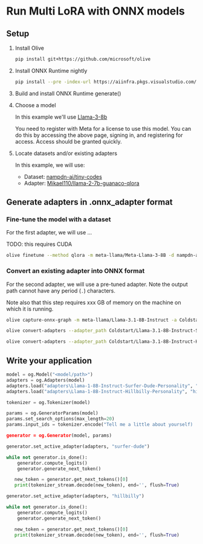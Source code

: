 # Run Multi LoRA with ONNX models

## Setup

1. Install Olive

   ```bash
   pip install git+https://github.com/microsoft/olive
   ```

2. Install ONNX Runtime nightly
   
   ```bash
   pip install --pre -index-url https://aiinfra.pkgs.visualstudio.com/PublicPackages/_packaging/ORT-Nightly/pypi/simple/ ort-nightly
   ```

3. Build and install ONNX Runtime generate()

   

4. Choose a model

   In this example we'll use [Llama-3-8b](https://huggingface.co/meta-llama/Meta-Llama-3-8B)

   You need to register with Meta for a license to use this model. You can do this by accessing the above page, signing in, and registering for access. Access should be granted quickly.
   
5. Locate datasets and/or existing adapters

   In this example, we will use:

   * Dataset: [nampdn-ai/tiny-codes](https://huggingface.co/datasets/nampdn-ai/tiny-codes)
   * Adapter: [Mikael110/llama-2-7b-guanaco-qlora](https://huggingface.co/Mikael110/llama-2-7b-guanaco-qlora) 


## Generate adapters in .onnx_adapter format

### Fine-tune the model with a dataset

For the first adapter, we will use ...

TODO: this requires CUDA

```bash
olive finetune --method qlora -m meta-llama/Meta-Llama-3-8B -d nampdn-ai/tiny-codes --train_split "train[:4096]" --eval_split "train[4096:4224]" --text_template "### Language: {programming_language} \n### Question: {prompt} \n### Answer: {response}" --per_device_train_batch_size 16 --per_device_eval_batch_size 16 --max_steps 150 --logging_steps 50 -o adapters\tiny-codes
```

### Convert an existing adapter into ONNX format

For the second adapter, we will use a pre-tuned adapter. Note the output path cannot have any period (`.`) characters.

Note also that this step requires xxx GB of memory on the machine on which it is running.

```bash
olive capture-onnx-graph -m meta-llama/Llama-3.1-8B-Instruct -a Coldstart/Llama-3.1-8B-Instruct-Surfer-Dude-Personality -o models\Llama-3-1-8B-Instruct-LoRA --dtype float32
```


```bash
olive convert-adapters --adapter_path Coldstart/Llama-3.1-8B-Instruct-Surfer-Dude-Personality --output_path adapters\Llama-1-8B-Instruct-Surfer-Dude-Personality --dtype float32
```

```bash
olive convert-adapters --adapter_path Coldstart/Llama-3.1-8B-Instruct-Hillbilly-Personality --output_path adapters\Llama-1-8B-Instruct-Hillbilly-Personality --dtype float32
```

## Write your application

```python
model = og.Model("<model/path>")
adapters = og.Adapters(model)
adapters.load("adapters\Llama-1-8B-Instruct-Surfer-Dude-Personality", "surfer-dude")
adapters.load("adapters\Llama-1-8B-Instruct-Hillbilly-Personality", "hillbilly")

tokenizer = og.Tokenizer(model)

params = og.GeneratorParams(model)
params.set_search_options(max_length=20)
params.input_ids = tokenizer.encode("Tell me a little about yourself)

generator = og.Generator(model, params)

generator.set_active_adapter(adapters, "surfer-dude")

while not generator.is_done():
    generator.compute_logits()
    generator.generate_next_token()

   new_token = generator.get_next_tokens()[0]
   print(tokenizer_stream.decode(new_token), end='', flush=True)

generator.set_active_adapter(adapters, "hillbilly")

while not generator.is_done():
    generator.compute_logits()
    generator.generate_next_token()

   new_token = generator.get_next_tokens()[0]
   print(tokenizer_stream.decode(new_token), end='', flush=True)
```








